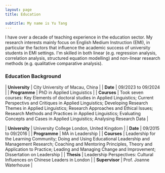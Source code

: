 ```yaml
---
layout: page
title: Education

subtitle: My name is Yu Tang
---
```


I have over a decade of teaching experience in the education sector. My research interests mainly focus on English Medium Instruction (EMI), in particular the factors that influence the academic success of university students in EMI settings. I'm skilled in both linear (e.g. regression analysis, correlation analysis, structured equation modelling) and non-linear research methods (e.g. qualitative comparative analysis).


### Education Background


| **University** | City University of Macau, China |
| **Date** | 09/2023 to 09/2024 |
| **Programme** | PhD in Applied Linguistics |
| **Courses** | Took seven courses: Key Elements of doctoral studies in Applied Linguistics; Current Perspectivs and Critiques in Applied Linguistics; Developing Research Themes in Applied Linguistics; Research Approaches and Ethical Issues; Research Methods and Practices in Applied Linguistics; Evaluating Concepts and Cases in Applied Linguistics; Analysing Research Data |

| **University** | University College London, United Kingdom |
| **Date** | 09/2015 to 09/2016 |
| **Programme** | MA in Leadership |
| **Courses** | Leadership for the Learning Community; Doing and Using Educational Leadership and Management Research; Coaching and Mentoring Principles, Theory and Application to Practice; Leading and Managing Change and Improvement; Dissertation on Leadership |
| **Thesis** | Leadership Perspectives: Cultural Influences on Chinese Leaders in London | 
| **Supervisor** | Prof. Joanne Waterhouse |
